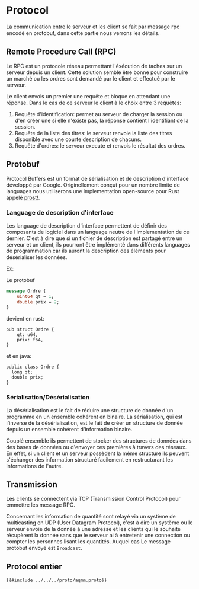 # Protocol

La communication entre le serveur et les client se fait par message rpc encodé en protobuf, dans
cette partie nous verrons les détails.

## Remote Procedure Call (RPC)

Le RPC est un protocole réseau permettant l'éxécution de taches sur un serveur depuis un client.
Cette solution semble être bonne pour construire un marché ou les ordres sont demandé par le client
et effectué par le serveur.

Le client envois un premier une requête et bloque en attendant une réponse. Dans le cas de ce
serveur le client à le choix entre 3 requêtes:

1. Requête d'identification: permet au serveur de charger la session ou d'en créer une si elle
   n'existe pas, la réponse contient l'identifiant de la session.
2. Requête de la liste des titres: le serveur renvoie la liste des titres disponible avec une courte
   description de chacuns.
3. Requête d'ordres: le serveur execute et renvois le résultat des ordres.

## Protobuf

Protocol Buffers est un format de sérialisation et de description d'interface développé par Google.
Originellement conçut pour un nombre limité de languages nous utiliserons une implementation
open-source pour Rust appelé [prost!](https://docs.rs/prost/0.6.1/prost/).

### Language de description d'interface

Les language de description d'interface permettent de définir des composants de logiciel dans un
language neutre de l'implementation de ce dernier. C'est à dire que si un fichier de description est
partagé entre un serveur et un client, ils pourront être implémenté dans différents languages de
programmation car ils auront la description des éléments pour désérialiser les données.

Ex:

Le protobuf

```protobuf
message Ordre {
	uint64 qt = 1;
	double prix = 2;
}
```

devient en rust:

```rust, ignore
pub struct Ordre {
	qt: u64,
	prix: f64,
}
```

et en java:

```java, ignore
public class Ordre {
  long qt;
  double prix;
}
```

### Sérialisation/Désérialisation

La désérialisation est le fait de réduire une structure de donnée d'un programme en un ensemble
cohérent en binaire. La sérialisation, qui est l'inverse de la désérialisation, est le fait de créer
un structure de donnée depuis un ensemble cohérent d'information binaire.

Couplé ensemble ils permettent de stocker des structures de données dans des bases de données ou
d'envoyer ces premières à travers des réseaux. En effet, si un client et un serveur possèdent la
même structure ils peuvent s'échanger des information structuré facilement en restructurant les
informations de l'autre.

## Transmission

Les clients se connectent via TCP (Transmission Control Protocol) pour emmettre les message RPC.

Concernant les information de quantité sont relayé via un système de multicasting en UDP (User
Datagram Protocol), c'est à dire un système ou le serveur envoie de la donnée à une adresse et les
clients qui le souhaite récupèrent la donnée sans que le serveur ai à entretenir une connection ou
compter les personnes lisant les quantités. Auquel cas Le message protobuf envoyé est `Broadcast`.

## Protocol entier

```proto
{{#include ../../../proto/aqmm.proto}}
```
